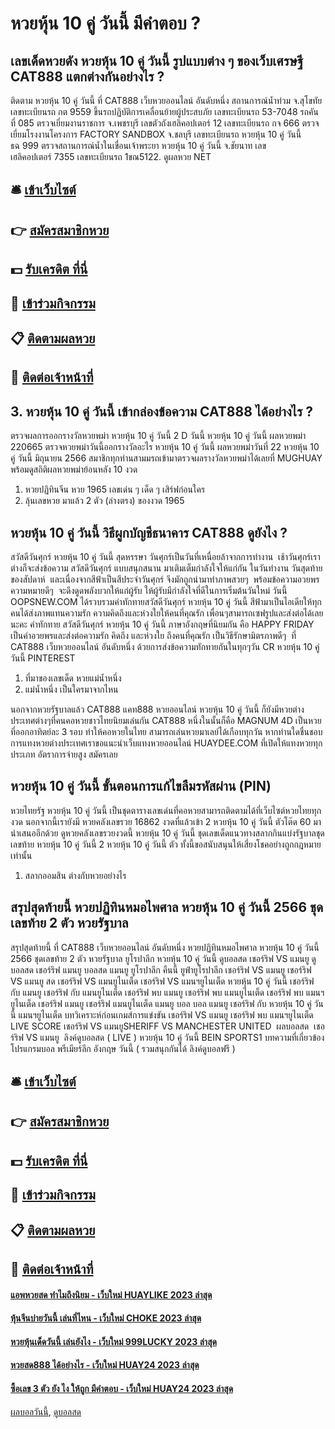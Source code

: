 # หวยหุ้น 10 คู่ วันนี้ มีคำตอบ ?
## เลขเด็ดหวยดัง หวยหุ้น 10 คู่ วันนี้ รูปแบบต่าง ๆ ของเว็บเศรษฐี CAT888 แตกต่างกันอย่างไร ?
ติดตาม หวยหุ้น 10 คู่ วันนี้ ที่ CAT888 เว็บหวยออนไลน์ อันดับหนึ่ง สถานการณ์น้ำท่วม จ.สุโขทัย เลขทะเบียนรถ กต 9559 ขึ้นรถปฏิบัติการเคลื่อนย้ายผู้ประสบภัย เลขทะเบียนรถ 53-7048 รถคันที่ 085
ตรวจเยี่ยมงานราชการ จ.เพชรบุรี เลขตัวถังเฮลิคอปเตอร์ 12 เลขทะเบียนรถ กจ 666
ตรวจเยี่ยมโรงงานโครงการ FACTORY SANDBOX จ.ชลบุรี เลขทะเบียนรถ หวยหุ้น 10 คู่ วันนี้ ธฉ 999
ตรวจสถานการณ์น้ำในเขื่อนเจ้าพระยา หวยหุ้น 10 คู่ วันนี้ จ.ชัยนาท เลขเฮลิคอปเตอร์ 7355 เลขทะเบียนรถ 1ขณ5122.
ดูผลหวย NET

## 🛎 [เข้าเว็บไซต์](https://bit.ly/3BG5bNw)
## 👉 [สมัครสมาชิกหวย](https://bit.ly/3BG5bNw)
## 💵 [รับเครดิต ที่นี่](https://bit.ly/3C3mvgS)
## 👑 [เข้าร่วมกิจกรรม](https://bit.ly/3C3mvgS)
## 📋 [ติดตามผลหวย](https://bit.ly/3C3mvgS)
## 📱 [ติดต่อเจ้าหน้าที่](https://bit.ly/3C3mvgS)

## 3. หวยหุ้น 10 คู่ วันนี้ เข้ากล่องข้อความ CAT888 ได้อย่างไร ?
ตรวจผลการออกรางวัลหวยพม่า หวยหุ้น 10 คู่ วันนี้ 2 D วันนี้ หวยหุ้น 10 คู่ วันนี้ ผลหวยพม่า 220665 ตรวจหวยพม่าวันนี้ออกรางวัลอะไร หวยหุ้น 10 คู่ วันนี้ ผลหวยพม่าวันที่ 22 หวยหุ้น 10 คู่ วันนี้ มิถุนายน 2566 สมาชิกทุกท่านสามมรถเข้ามาตรวจผลรางวัลหวยพม่าได้เลยที่ MUGHUAY พร้อมดูสถิติผลหวยพม่าย้อนหลัง 10 งวด
1. หวยปฏิทินจีน หวย 1965 เลขเด่น ๆ เด็ด ๆ เสิร์ฟก่อนใคร
2. ลุ้นเลขหวย มาแล้ว 2 ตัว (ล่างตรง) ของงวด 1965

## หวยหุ้น 10 คู่ วันนี้ วิธีผูกบัญชีธนาคาร CAT888 ดูยังไง ?
สวัสดีวันศุกร์ หวยหุ้น 10 คู่ วันนี้ สุดหรรษา วันศุกร์เป็นวันที่เหนื่อยล้าจากการทำงาน  เช้าวันศุกร์เราต่างก็จะส่งข้อความ สวัสดีวันศุกร์ แบบสนุกสนาน มาเติมเต็มกำลังใจให้แก่กัน ในวันทำงาน วันสุดท้ายของสัปดาห์  และเนื่องจากสีฟ้าเป็นสีประจำวันศุกร์ จึงมักถูกนำมาทำภาพสวยๆ  พร้อมข้อความอวยพรความหมายดีๆ  จะดึงดูดพลังบวกให้แก่ผู้รับ ให้ผู้รับมีกำลังใจที่ดีในการเริ่มต้นวันใหม่
วันนี้ OOPSNEW.COM ได้รวบรวมคำทักทายสวัสดีวันศุกร์ หวยหุ้น 10 คู่ วันนี้ สีฟ้ามาเป็นไอเดียให้ทุกคนได้ส่งภาพแทนความรัก ความคิดถึงและห่วงใยให้คนที่คุณรัก เพื่อนๆสามารถเซฟรูปและส่งต่อได้เลยนะคะ
คำทักทาย สวัสดีวันศุกร์ หวยหุ้น 10 คู่ วันนี้ ภาษาอังกฤษที่นิยมกัน คือ HAPPY FRIDAY เป็นคำอวยพรและส่งต่อความรัก คิดถึง และห่วงใย ถึงคนที่คุณรัก เป็นวิธีรักษามิตรภาพดีๆ  ที่ CAT888 เว็บหวยออนไลน์ อันดับหนึ่ง ด้วยการส่งข้อความทักทายกันในทุกๆวัน
CR หวยหุ้น 10 คู่ วันนี้ PINTEREST
1. ที่มาของเลขเด็ด หวยแม่น้ำหนึ่ง
2. แม่น้ำหนึ่ง เป็นใครมาจากไหน

นอกจากหวยรัฐบาลแล้ว CAT888 แคท888 หวยออนไลน์ หวยหุ้น 10 คู่ วันนี้ ก็ยังมีหวยต่างประเทศต่างๆที่คนคอหวยชาวไทยนิยมเล่นกัน CAT888 หนึ่งในนั้นก็คือ MAGNUM 4D เป็นหวยที่ออกอาทิตย์ละ 3 รอบ ทำให้คอหวยในไทย สามารถเล่นหวยมาเลย์ได้เกือบทุกวัน หากท่านใดชื่นชอบการแทงหวยต่างประเทศเราขอแนะนำเว็บแทงหวยออนไลน์ HUAYDEE.COM ที่เปิดให้แทงหวยทุกประเภท อัตราการจ่ายสูง สมัครเลย

## หวยหุ้น 10 คู่ วันนี้ ขั้นตอนการแก้ไขลืมรหัสผ่าน (PIN)
หวยไทยรัฐ หวยหุ้น 10 คู่ วันนี้ เป็นชุดตารางเลขเด่นที่คอหวยสามารถติดตามได้ที่เว็บไซต์หวยไทยทุกงวด นอกจากนี้เรายังมี หวยคลังเลขรวย 16862 งวดที่แล้วเข้า 2 หวยหุ้น 10 คู่ วันนี้ ตัวโต๊ด 60 มานำเสนออีกด้วย ดูหวยคลังเลขรวยงวดนี้ หวยหุ้น 10 คู่ วันนี้ ชุดเลขเด็ดแนวทางสลากกินแบ่งรัฐบาลชุดเลขท้าย หวยหุ้น 10 คู่ วันนี้ 2 หวยหุ้น 10 คู่ วันนี้ ตัว ทั้งนี้ขอสนับสนุนให้เสี่ยงโชคอย่างถูกกฎหมายเท่านั้น
1. สลากออมสิน ต่างกับหวยอย่างไร

## สรุปสุดท้ายนี้ หวยปฏิทินหมอไพศาล หวยหุ้น 10 คู่ วันนี้ 2566 ชุดเลขท้าย 2 ตัว หวยรัฐบาล
สรุปสุดท้ายนี้ ที่ CAT888 เว็บหวยออนไลน์ อันดับหนึ่ง หวยปฏิทินหมอไพศาล หวยหุ้น 10 คู่ วันนี้ 2566 ชุดเลขท้าย 2 ตัว หวยรัฐบาล ยูโรปาลีก หวยหุ้น 10 คู่ วันนี้ ดูบอลสด เชอร์ริฟ VS แมนยู ดูบอลสด เชอร์ริฟ แมนยู บอลสด แมนยู ยูโรปาลีก คืนนี้ ยูฟ่ายูโรปาลีก เชอร์ริฟ VS แมนยู เชอร์ริฟ VS แมนยู สด เชอร์ริฟ VS แมนยูไนเต็ด เชอร์ริฟ VS แมนฯยูไนเต็ด หวยหุ้น 10 คู่ วันนี้ เชอร์ริฟ กับ แมนยู เชอร์ริฟ กับ แมนยูไนเต็ด เชอร์ริฟ พบ แมนยู เชอร์ริฟ พบ แมนยูไนเต็ด เชอร์ริฟ พบ แมนฯยูไนเต็ด เชอร์ริฟ แมนยู เชอร์ริฟ แมนยูไนเต็ด แมนยู บอล บอล แมนยู
เชอร์ริฟ กับ หวยหุ้น 10 คู่ วันนี้ แมนฯยูไนเต็ด
บทวิเคราะห์ก่อนเกมส์การแข่งขัน เชอร์ริฟ VS แมนยู
เชอร์ริฟ พบ แมนฯยูไนเต็ด
LIVE SCORE เชอร์ริฟ VS แมนยูSHERIFF VS MANCHESTER UNITED
 ผลบอลสด  เชอร์ริฟ VS แมนยู 
ลิงค์ดูบอลสด ( LIVE )
 หวยหุ้น 10 คู่ วันนี้ BEIN SPORTS1 
บทความที่เกี่ยวข้อง
โปรแกรมบอล พรีเมียร์ลีก อังกฤษ วันนี้ ( รวมสนุกกันได้ ลิงค์ดูบอลฟรี )

## 🛎 [เข้าเว็บไซต์](https://bit.ly/3BG5bNw)
## 👉 [สมัครสมาชิกหวย](https://bit.ly/3BG5bNw)
## 💵 [รับเครดิต ที่นี่](https://bit.ly/3C3mvgS)
## 👑 [เข้าร่วมกิจกรรม](https://bit.ly/3C3mvgS)
## 📋 [ติดตามผลหวย](https://bit.ly/3C3mvgS)
## 📱 [ติดต่อเจ้าหน้าที่](https://bit.ly/3C3mvgS)

#### [แอพหวยสด ทำไมถึงนิยม - เว็บใหม่ HUAYLIKE 2023 ล่าสุด](https://atom.io/themes/แอพหวยสด%20ทำไมถึงนิยม%20-%20เว็บใหม่%20huaylike%202023%20ล่าสุด)
#### [หุ้นจีนบ่ายวันนี้ เล่นที่ไหน - เว็บใหม่ CHOKE 2023 ล่าสุด](https://atom.io/themes/หุ้นจีนบ่ายวันนี้%20เล่นที่ไหน%20-%20เว็บใหม่%20choke%202023%20ล่าสุด)
#### [หวยหุ้นเด็ดวันนี้ เล่นยังไง - เว็บใหม่ 999LUCKY 2023 ล่าสุด](https://atom.io/themes/หวยหุ้นเด็ดวันนี้%20เล่นยังไง%20-%20เว็บใหม่%20999lucky%202023%20ล่าสุด)
#### [หวยสด888 ได้อย่างไร - เว็บใหม่ HUAY24 2023 ล่าสุด](https://atom.io/themes/หวยสด888%20ได้อย่างไร%20-%20เว็บใหม่%20huay24%202023%20ล่าสุด)
#### [ซื้อเลข 3 ตัว ยัง ไง ให้ถูก มีคำตอบ - เว็บใหม่ HUAY24 2023 ล่าสุด](https://atom.io/themes/ซื้อเลข%203%20ตัว%20ยัง%20ไง%20ให้ถูก%20มีคำตอบ%20-%20เว็บใหม่%20huay24%202023%20ล่าสุด)

[ผลบอลวันนี้](https://siamsport.tv "ผลบอลวันนี้"), [ดูบอลสด](https://siamsport.tv/ดูบอลสด "ดูบอลสด")